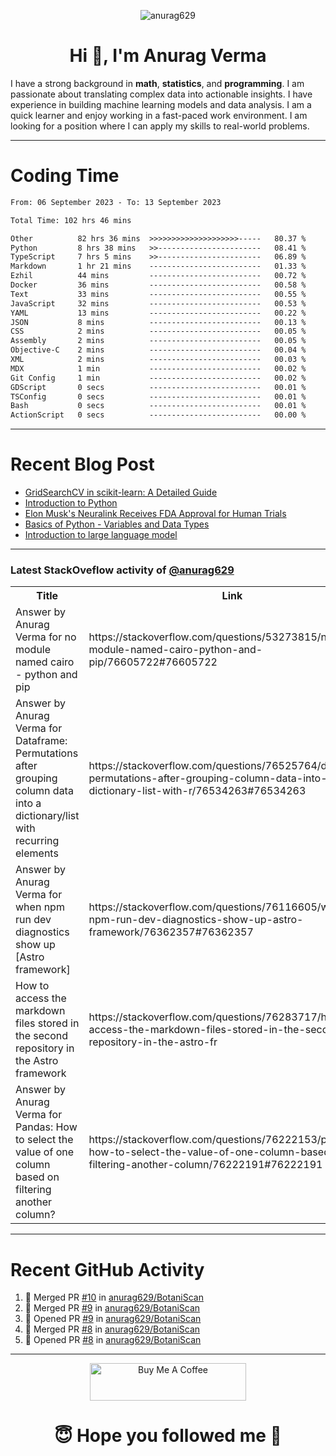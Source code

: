 

<p align="center"> <img src="https://komarev.com/ghpvc/?username=anurag629&label=Profile%20views&color=0e75b6&style=flat" alt="anurag629" /> </p>

<h1 align="center">Hi 👋, I'm Anurag Verma</h1>

I have a strong background in **math**, **statistics**, and **programming**. I am passionate about translating complex data into actionable insights. I have experience in building machine learning models and data analysis. I am a quick learner and enjoy working in a fast-paced work environment. I am looking for a position where I can apply my skills to real-world problems.

---

# Coding Time 
<!--START_SECTION:waka-->

```txt
From: 06 September 2023 - To: 13 September 2023

Total Time: 102 hrs 46 mins

Other          82 hrs 36 mins  >>>>>>>>>>>>>>>>>>>>-----   80.37 %
Python         8 hrs 38 mins   >>-----------------------   08.41 %
TypeScript     7 hrs 5 mins    >>-----------------------   06.89 %
Markdown       1 hr 21 mins    -------------------------   01.33 %
Ezhil          44 mins         -------------------------   00.72 %
Docker         36 mins         -------------------------   00.58 %
Text           33 mins         -------------------------   00.55 %
JavaScript     32 mins         -------------------------   00.53 %
YAML           13 mins         -------------------------   00.22 %
JSON           8 mins          -------------------------   00.13 %
CSS            2 mins          -------------------------   00.05 %
Assembly       2 mins          -------------------------   00.05 %
Objective-C    2 mins          -------------------------   00.04 %
XML            2 mins          -------------------------   00.03 %
MDX            1 min           -------------------------   00.02 %
Git Config     1 min           -------------------------   00.02 %
GDScript       0 secs          -------------------------   00.01 %
TSConfig       0 secs          -------------------------   00.01 %
Bash           0 secs          -------------------------   00.01 %
ActionScript   0 secs          -------------------------   00.00 %
```

<!--END_SECTION:waka-->


---
# Recent Blog Post

<!-- BLOG-POST-LIST:START -->
- [GridSearchCV in scikit-learn: A Detailed Guide](https://codercops.tech/blog/gridsearchcv-in-scikit-learn-a-detailed-guide)
- [Introduction to Python](https://codercops.tech/blog/python-tutorial/introduction-to-python)
- [Elon Musk&#39;s Neuralink Receives FDA Approval for Human Trials](https://codercops.tech/blog/elon-musks-neuralink-receives-fda-approval-for-human-trials)
- [Basics of Python - Variables and Data Types](https://codercops.tech/blog/python-basics-of-python-variables-and-data-types)
- [Introduction to large language model](https://codercops.tech/blog/introduction-to-large-language-model)
<!-- BLOG-POST-LIST:END -->

---

### Latest StackOveflow activity of [@anurag629](https://github.com/anurag629)
<table>
  <tr><th>Title</th><th>Link</th></tr>
  <!-- STACKOVERFLOW:START --><tr><td>Answer by Anurag Verma for no module named cairo - python and pip</td><td>https://stackoverflow.com/questions/53273815/no-module-named-cairo-python-and-pip/76605722#76605722</td></tr><tr><td>Answer by Anurag Verma for Dataframe: Permutations after grouping column data into a dictionary/list with recurring elements</td><td>https://stackoverflow.com/questions/76525764/dataframe-permutations-after-grouping-column-data-into-a-dictionary-list-with-r/76534263#76534263</td></tr><tr><td>Answer by Anurag Verma for when npm run dev diagnostics show up [Astro framework]</td><td>https://stackoverflow.com/questions/76116605/when-npm-run-dev-diagnostics-show-up-astro-framework/76362357#76362357</td></tr><tr><td>How to access the markdown files stored in the second repository in the Astro framework</td><td>https://stackoverflow.com/questions/76283717/how-to-access-the-markdown-files-stored-in-the-second-repository-in-the-astro-fr</td></tr><tr><td>Answer by Anurag Verma for Pandas: How to select the value of one column based on filtering another column?</td><td>https://stackoverflow.com/questions/76222153/pandas-how-to-select-the-value-of-one-column-based-on-filtering-another-column/76222191#76222191</td></tr><!-- STACKOVERFLOW:END -->
</table>

---

# Recent GitHub Activity
<!--START_SECTION:activity-->
1. 🎉 Merged PR [#10](https://github.com/anurag629/BotaniScan/pull/10) in [anurag629/BotaniScan](https://github.com/anurag629/BotaniScan)
2. 🎉 Merged PR [#9](https://github.com/anurag629/BotaniScan/pull/9) in [anurag629/BotaniScan](https://github.com/anurag629/BotaniScan)
3. 💪 Opened PR [#9](https://github.com/anurag629/BotaniScan/pull/9) in [anurag629/BotaniScan](https://github.com/anurag629/BotaniScan)
4. 🎉 Merged PR [#8](https://github.com/anurag629/BotaniScan/pull/8) in [anurag629/BotaniScan](https://github.com/anurag629/BotaniScan)
5. 💪 Opened PR [#8](https://github.com/anurag629/BotaniScan/pull/8) in [anurag629/BotaniScan](https://github.com/anurag629/BotaniScan)
<!--END_SECTION:activity-->

---

<p align="center"> 
<a href="https://www.buymeacoffee.com/anurag629" target="_blank"><img src="https://cdn.buymeacoffee.com/buttons/default-orange.png" alt="Buy Me A Coffee" height="60" width="250"></a>
</p>


<h1 align="center"> 😇 Hope you followed me 🥰  </h1>
